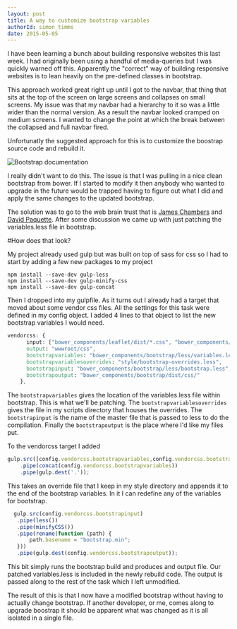 ```yaml
---
layout: post
title: A way to customize bootstrap variables
authorId: simon_timms
date: 2015-05-05
---
```

I have been learning a bunch about building responsive websites this last week. I had originally been using a handful of media-queries but I was quickly warned off this. Apparently the "correct" way of building responsive websites is to lean heavily on the pre-defined classes in bootstrap. 

This approach worked great right up until I got to the navbar, that thing that sits at the top of the screen on large screens and collapses on small screens. My issue was that my navbar had a hierarchy to it so was a little wider than the normal version. As a result the navbar looked cramped on medium screens. I wanted to change the point at which the break between the collapsed and full navbar fired. 

Unfortunatly the suggested approach for this is to customize the boostrap source code and rebuild it. 

![Bootstrap documentation](http://imgur.com/4UnshDq.png)

I really didn't want to do this. The issue is that I was pulling in a nice clean bootstrap from bower. If I started to modify it then anybody who wanted to upgrade in the future would be trapped having to figure out what I did and apply the same changes to the updated bootstrap. 

The solution was to go to the web brain trust that is [James Chambers](http://jameschambers.com) and [David Paquette](http://www.davepaquette.com/). After some discussion we came up with just patching the variables.less file in bootstrap. 

#How does that look?

My project already used gulp but was built on top of sass for css so I had to start by adding a few new packages to my project

    npm install --save-dev gulp-less
    npm install --save-dev gulp-minify-css
    npm install --save-dev gulp-concat
    
Then I dropped into my gulpfile. As it turns out I already had a target that moved about some vendor css files. All the settings for this task were defined in my config object. I added 4 lines to that object to list the new bootstrap variables I would need. 

```css
vendorcss: {
      input: ["bower_components/leaflet/dist/*.css", "bower_components/bootstrap/dist/css/bootstrap.min.css"],
      output: "wwwroot/css",
      bootstrapvariables: "bower_components/bootstrap/less/variables.less",
      bootstrapvariablesoverrides: "style/bootstrap-overrides.less",
      bootstrapinput: "bower_components/bootstrap/less/bootstrap.less",
      bootstrapoutput: "bower_components/bootstrap/dist/css/"
    },
```

The ```bootstrapvariables``` gives the location of the variables.less file within bootstrap. This is what we'll be patching. The ```bootstrapvariablesoverrides``` gives the file in my scripts directory that houses the overrides. The ```bootstrapinput``` is the name of the master file that is passed to less to do the compilation. Finally the ```bootstrapoutput``` is the place where I'd like my files put.

To the vendorcss target I added 

```javascript
gulp.src([config.vendorcss.bootstrapvariables,config.vendorcss.bootstrapvariablesoverrides])
    .pipe(concat(config.vendorcss.bootstrapvariables))
    .pipe(gulp.dest('.'));
```
This takes an override file that I keep in my style directory and appends it to the end of the bootstrap variables. In it I can redefine any of the variables for bootstrap. 

```javascript
  gulp.src(config.vendorcss.bootstrapinput)
   .pipe(less())
   .pipe(minifyCSS())
   .pipe(rename(function (path) {
       path.basename = "bootstrap.min";
   }))
   .pipe(gulp.dest(config.vendorcss.bootstrapoutput));
```
This bit simply runs the bootstrap build and produces and output file. Our patched variables.less is included in the newly rebuild code. The output is passed along to the rest of the task which I left unmodified. 

The result of this is that I now have a modified bootstrap without having to actually change bootstrap. If another developer, or me, comes along to upgrade boostrap it should be apparent what was changed as it is all isolated in a single file. 
